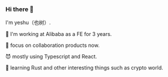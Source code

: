 ### Hi there 👋

<!--
**xdlrt/xdlrt** is a ✨ _special_ ✨ repository because its `README.md` (this file) appears on your GitHub profile.

Here are some ideas to get you started:

- 🔭 I’m currently working on ...
- 🌱 I’m currently learning ...
- 👯 I’m looking to collaborate on ...
- 🤔 I’m looking for help with ...
- 💬 Ask me about ...
- 📫 How to reach me: ...
- 😄 Pronouns: ...
- ⚡ Fun fact: ...
-->
I'm yeshu（也树）.

:star2: I'm working at Alibaba as a FE for 3 years.

:sunrise: focus on collaboration products now.

:smiling_imp: mostly using Typescript and React.

:rice: learning Rust and other interesting things such as crypto world.
